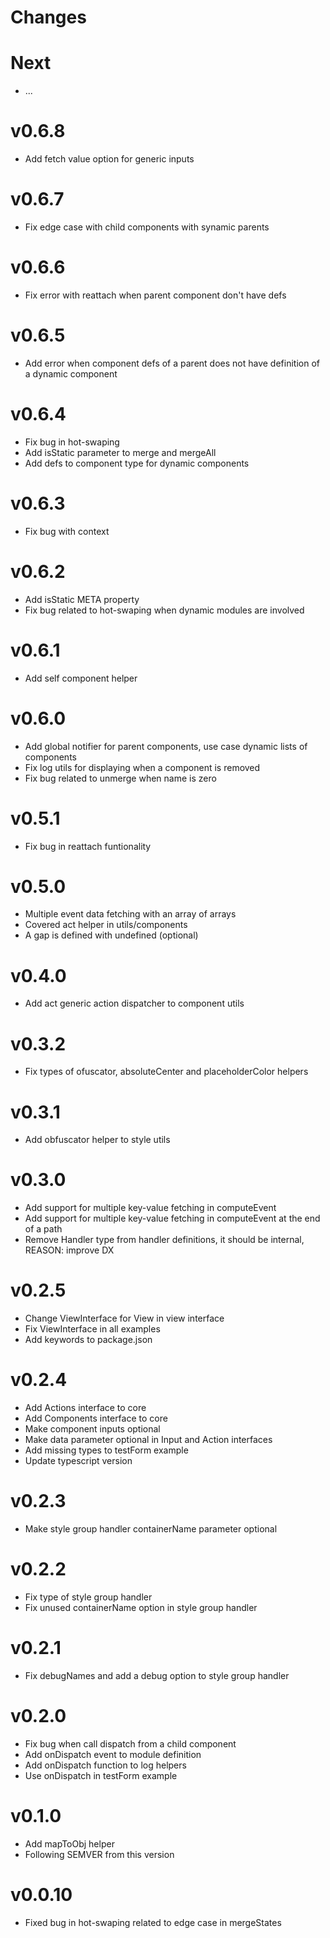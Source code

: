 # Changes

# Next

- ...

# v0.6.8

- Add fetch value option for generic inputs

# v0.6.7

- Fix edge case with child components with synamic parents

# v0.6.6

- Fix error with reattach when parent component don't have defs

# v0.6.5

- Add error when component defs of a parent does not have definition of a dynamic component

# v0.6.4

- Fix bug in hot-swaping
- Add isStatic parameter to merge and mergeAll
- Add defs to component type for dynamic components

# v0.6.3

- Fix bug with context

# v0.6.2

- Add isStatic META property
- Fix bug related to hot-swaping when dynamic modules are involved

# v0.6.1

- Add self component helper

# v0.6.0

- Add global notifier for parent components, use case dynamic lists of components
- Fix log utils for displaying when a component is removed
- Fix bug related to unmerge when name is zero

# v0.5.1

- Fix bug in reattach funtionality

# v0.5.0

- Multiple event data fetching with an array of arrays
- Covered act helper in utils/components
- A gap is defined with undefined (optional)

# v0.4.0

- Add act generic action dispatcher to component utils

# v0.3.2

- Fix types of ofuscator, absoluteCenter and placeholderColor helpers

# v0.3.1

- Add obfuscator helper to style utils

# v0.3.0

- Add support for multiple key-value fetching in computeEvent
- Add support for multiple key-value fetching in computeEvent at the end of a path
- Remove Handler type from handler definitions, it should be internal, REASON: improve DX

# v0.2.5

- Change ViewInterface for View in view interface
- Fix ViewInterface in all examples
- Add keywords to package.json

# v0.2.4

- Add Actions interface to core
- Add Components interface to core
- Make component inputs optional
- Make data parameter optional in Input and Action interfaces
- Add missing types to testForm example
- Update typescript version

# v0.2.3

- Make style group handler containerName parameter optional

# v0.2.2

- Fix type of style group handler
- Fix unused containerName option in style group handler

# v0.2.1

- Fix debugNames and add a debug option to style group handler

# v0.2.0

- Fix bug when call dispatch from a child component
- Add onDispatch event to module definition
- Add onDispatch function to log helpers
- Use onDispatch in testForm example

# v0.1.0

- Add mapToObj helper
- Following SEMVER from this version

# v0.0.10

- Fixed bug in hot-swaping related to edge case in mergeStates
